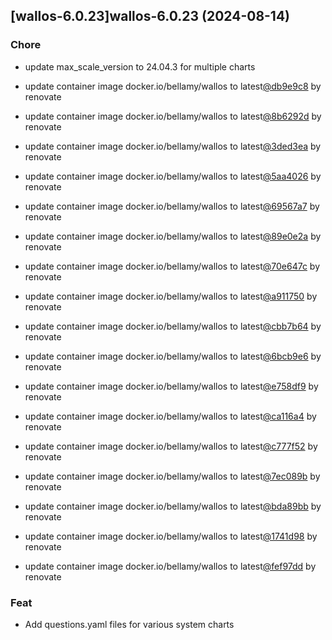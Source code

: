 

## [wallos-6.0.23]wallos-6.0.23 (2024-08-14)

### Chore



- update max_scale_version to 24.04.3 for multiple charts

- update container image docker.io/bellamy/wallos to latest[@db9e9c8](https://github.com/db9e9c8) by renovate

- update container image docker.io/bellamy/wallos to latest[@8b6292d](https://github.com/8b6292d) by renovate

- update container image docker.io/bellamy/wallos to latest[@3ded3ea](https://github.com/3ded3ea) by renovate

- update container image docker.io/bellamy/wallos to latest[@5aa4026](https://github.com/5aa4026) by renovate

- update container image docker.io/bellamy/wallos to latest[@69567a7](https://github.com/69567a7) by renovate

- update container image docker.io/bellamy/wallos to latest[@89e0e2a](https://github.com/89e0e2a) by renovate

- update container image docker.io/bellamy/wallos to latest[@70e647c](https://github.com/70e647c) by renovate

- update container image docker.io/bellamy/wallos to latest[@a911750](https://github.com/a911750) by renovate

- update container image docker.io/bellamy/wallos to latest[@cbb7b64](https://github.com/cbb7b64) by renovate

- update container image docker.io/bellamy/wallos to latest[@6bcb9e6](https://github.com/6bcb9e6) by renovate

- update container image docker.io/bellamy/wallos to latest[@e758df9](https://github.com/e758df9) by renovate

- update container image docker.io/bellamy/wallos to latest[@ca116a4](https://github.com/ca116a4) by renovate

- update container image docker.io/bellamy/wallos to latest[@c777f52](https://github.com/c777f52) by renovate

- update container image docker.io/bellamy/wallos to latest[@7ec089b](https://github.com/7ec089b) by renovate

- update container image docker.io/bellamy/wallos to latest[@bda89bb](https://github.com/bda89bb) by renovate

- update container image docker.io/bellamy/wallos to latest[@1741d98](https://github.com/1741d98) by renovate

- update container image docker.io/bellamy/wallos to latest[@fef97dd](https://github.com/fef97dd) by renovate

### Feat



- Add questions.yaml files for various system charts